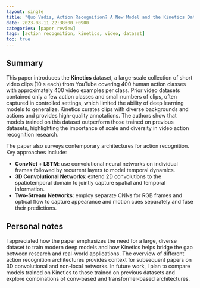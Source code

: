 ```yaml
---
layout: single
title: "Quo Vadis, Action Recognition? A New Model and the Kinetics Dataset (2018)"
date: 2023-08-11 22:38:00 +0900
categories: [paper review]
tags: [action recognition, kinetics, video, dataset]
toc: true
---
```


## Summary

This paper introduces the **Kinetics** dataset, a large-scale collection of short video clips (10 s each) from YouTube covering 400 human action classes with approximately 400 video examples per class. Prior video datasets contained only a few action classes and small numbers of clips, often captured in controlled settings, which limited the ability of deep learning models to generalize. Kinetics curates clips with diverse backgrounds and actions and provides high-quality annotations. The authors show that models trained on this dataset outperform those trained on previous datasets, highlighting the importance of scale and diversity in video action recognition research.

The paper also surveys contemporary architectures for action recognition. Key approaches include:

- **ConvNet + LSTM**: use convolutional neural networks on individual frames followed by recurrent layers to model temporal dynamics.
- **3D Convolutional Networks**: extend 2D convolutions to the spatiotemporal domain to jointly capture spatial and temporal information.
- **Two-Stream Networks**: employ separate CNNs for RGB frames and optical flow to capture appearance and motion cues separately and fuse their predictions.

## Personal notes

I appreciated how the paper emphasizes the need for a large, diverse dataset to train modern deep models and how Kinetics helps bridge the gap between research and real-world applications. The overview of different action recognition architectures provides context for subsequent papers on 3D convolutional and non-local networks. In future work, I plan to compare models trained on Kinetics to those trained on previous datasets and explore combinations of conv-based and transformer-based architectures.
